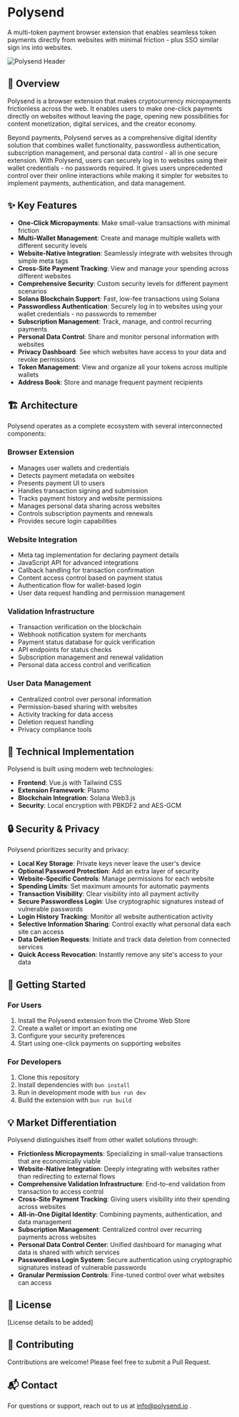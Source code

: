 # Polysend

A multi-token payment browser extension that enables seamless token payments directly from websites with minimal friction - plus SSO similar sign ins into websites.

![Polysend Header](https://via.placeholder.com/800x200?text=Polysend+Extension)

## 🚀 Overview

Polysend is a browser extension that makes cryptocurrency micropayments frictionless across the web. It enables users to make one-click payments directly on websites without leaving the page, opening new possibilities for content monetization, digital services, and the creator economy.

Beyond payments, Polysend serves as a comprehensive digital identity solution that combines wallet functionality, passwordless authentication, subscription management, and personal data control - all in one secure extension. With Polysend, users can securely log in to websites using their wallet credentials - no passwords required. It gives users unprecedented control over their online interactions while making it simpler for websites to implement payments, authentication, and data management.

## ✨ Key Features

- **One-Click Micropayments**: Make small-value transactions with minimal friction
- **Multi-Wallet Management**: Create and manage multiple wallets with different security levels
- **Website-Native Integration**: Seamlessly integrate with websites through simple meta tags
- **Cross-Site Payment Tracking**: View and manage your spending across different websites
- **Comprehensive Security**: Custom security levels for different payment scenarios
- **Solana Blockchain Support**: Fast, low-fee transactions using Solana
- **Passwordless Authentication**: Securely log in to websites using your wallet credentials - no passwords to remember
- **Subscription Management**: Track, manage, and control recurring payments
- **Personal Data Control**: Share and monitor personal information with websites
- **Privacy Dashboard**: See which websites have access to your data and revoke permissions
- **Token Management**: View and organize all your tokens across multiple wallets
- **Address Book**: Store and manage frequent payment recipients

## 🏗️ Architecture

Polysend operates as a complete ecosystem with several interconnected components:

### Browser Extension
- Manages user wallets and credentials
- Detects payment metadata on websites
- Presents payment UI to users
- Handles transaction signing and submission
- Tracks payment history and website permissions
- Manages personal data sharing across websites
- Controls subscription payments and renewals
- Provides secure login capabilities

### Website Integration
- Meta tag implementation for declaring payment details
- JavaScript API for advanced integrations
- Callback handling for transaction confirmation
- Content access control based on payment status
- Authentication flow for wallet-based login
- User data request handling and permission management

### Validation Infrastructure
- Transaction verification on the blockchain
- Webhook notification system for merchants
- Payment status database for quick verification
- API endpoints for status checks
- Subscription management and renewal validation
- Personal data access control and verification

### User Data Management
- Centralized control over personal information
- Permission-based sharing with websites
- Activity tracking for data access
- Deletion request handling
- Privacy compliance tools

## 🔧 Technical Implementation

Polysend is built using modern web technologies:

- **Frontend**: Vue.js with Tailwind CSS
- **Extension Framework**: Plasmo
- **Blockchain Integration**: Solana Web3.js
- **Security**: Local encryption with PBKDF2 and AES-GCM

## 🔒 Security & Privacy

Polysend prioritizes security and privacy:

- **Local Key Storage**: Private keys never leave the user's device
- **Optional Password Protection**: Add an extra layer of security
- **Website-Specific Controls**: Manage permissions for each website
- **Spending Limits**: Set maximum amounts for automatic payments
- **Transaction Visibility**: Clear visibility into all payment activity
- **Secure Passwordless Login**: Use cryptographic signatures instead of vulnerable passwords
- **Login History Tracking**: Monitor all website authentication activity
- **Selective Information Sharing**: Control exactly what personal data each site can access
- **Data Deletion Requests**: Initiate and track data deletion from connected services
- **Quick Access Revocation**: Instantly remove any site's access to your data

## 🚀 Getting Started

### For Users

1. Install the Polysend extension from the Chrome Web Store
2. Create a wallet or import an existing one
3. Configure your security preferences
4. Start using one-click payments on supporting websites

### For Developers

1. Clone this repository
2. Install dependencies with `bun install`
3. Run in development mode with `bun run dev`
4. Build the extension with `bun run build`

## 💡 Market Differentiation

Polysend distinguishes itself from other wallet solutions through:

- **Frictionless Micropayments**: Specializing in small-value transactions that are economically viable
- **Website-Native Integration**: Deeply integrating with websites rather than redirecting to external flows
- **Comprehensive Validation Infrastructure**: End-to-end validation from transaction to access control
- **Cross-Site Payment Tracking**: Giving users visibility into their spending across websites
- **All-in-One Digital Identity**: Combining payments, authentication, and data management
- **Subscription Management**: Centralized control over recurring payments across websites
- **Personal Data Control Center**: Unified dashboard for managing what data is shared with which services
- **Passwordless Login System**: Secure authentication using cryptographic signatures instead of vulnerable passwords
- **Granular Permission Controls**: Fine-tuned control over what websites can access

## 📜 License

[License details to be added]

## 🤝 Contributing

Contributions are welcome! Please feel free to submit a Pull Request.

## 📬 Contact

For questions or support, reach out to us at info@polysend.io .
